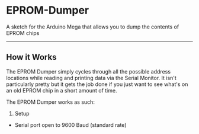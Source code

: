 # EPROM-Dumper
A sketch for the Arduino Mega that allows you to dump the contents of EPROM chips

___

## How it Works

The EPROM Dumper simply cycles through all the possible address locations while reading and printing data via the Serial Monitor. It isn't particularly pretty but it gets the job done if you just want to see what's on an old EPROM chip in a short amount of time.

The EPROM Dumper works as such:

1. Setup
  * Serial port open to 9600 Baud (standard rate)
